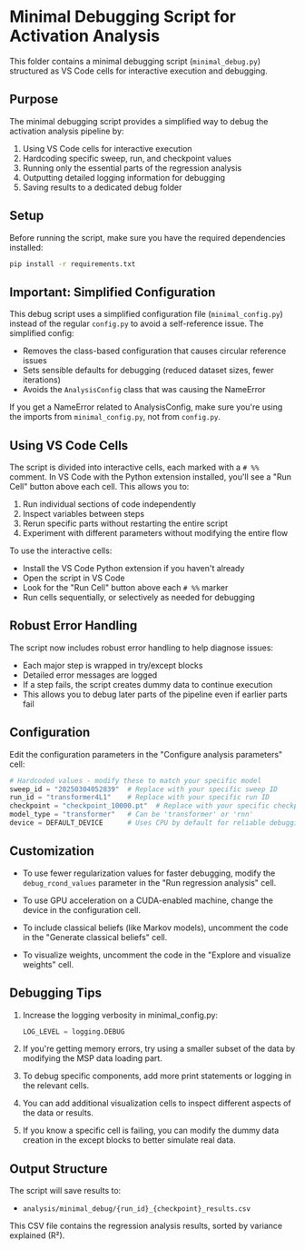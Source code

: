 # Minimal Debugging Script for Activation Analysis

This folder contains a minimal debugging script (`minimal_debug.py`) structured as VS Code cells for interactive execution and debugging.

## Purpose

The minimal debugging script provides a simplified way to debug the activation analysis pipeline by:

1. Using VS Code cells for interactive execution
2. Hardcoding specific sweep, run, and checkpoint values
3. Running only the essential parts of the regression analysis
4. Outputting detailed logging information for debugging
5. Saving results to a dedicated debug folder

## Setup

Before running the script, make sure you have the required dependencies installed:

```bash
pip install -r requirements.txt
```

## Important: Simplified Configuration

This debug script uses a simplified configuration file (`minimal_config.py`) instead of the regular `config.py` to avoid a self-reference issue. The simplified config:

- Removes the class-based configuration that causes circular reference issues
- Sets sensible defaults for debugging (reduced dataset sizes, fewer iterations)
- Avoids the `AnalysisConfig` class that was causing the NameError

If you get a NameError related to AnalysisConfig, make sure you're using the imports from `minimal_config.py`, not from `config.py`.

## Using VS Code Cells

The script is divided into interactive cells, each marked with a `# %%` comment. In VS Code with the Python extension installed, you'll see a "Run Cell" button above each cell. This allows you to:

1. Run individual sections of code independently
2. Inspect variables between steps
3. Rerun specific parts without restarting the entire script
4. Experiment with different parameters without modifying the entire flow

To use the interactive cells:
- Install the VS Code Python extension if you haven't already
- Open the script in VS Code
- Look for the "Run Cell" button above each `# %%` marker
- Run cells sequentially, or selectively as needed for debugging

## Robust Error Handling

The script now includes robust error handling to help diagnose issues:

- Each major step is wrapped in try/except blocks
- Detailed error messages are logged
- If a step fails, the script creates dummy data to continue execution
- This allows you to debug later parts of the pipeline even if earlier parts fail

## Configuration

Edit the configuration parameters in the "Configure analysis parameters" cell:

```python
# Hardcoded values - modify these to match your specific model
sweep_id = "20250304052839"  # Replace with your specific sweep ID
run_id = "transformer4L1"    # Replace with your specific run ID
checkpoint = "checkpoint_10000.pt"  # Replace with your specific checkpoint
model_type = "transformer"   # Can be 'transformer' or 'rnn'
device = DEFAULT_DEVICE      # Uses CPU by default for reliable debugging
```

## Customization

- To use fewer regularization values for faster debugging, modify the `debug_rcond_values` parameter in the "Run regression analysis" cell.

- To use GPU acceleration on a CUDA-enabled machine, change the device in the configuration cell.

- To include classical beliefs (like Markov models), uncomment the code in the "Generate classical beliefs" cell.

- To visualize weights, uncomment the code in the "Explore and visualize weights" cell.

## Debugging Tips

1. Increase the logging verbosity in minimal_config.py:
   ```python
   LOG_LEVEL = logging.DEBUG
   ```

2. If you're getting memory errors, try using a smaller subset of the data by modifying the MSP data loading part.

3. To debug specific components, add more print statements or logging in the relevant cells.

4. You can add additional visualization cells to inspect different aspects of the data or results.

5. If you know a specific cell is failing, you can modify the dummy data creation in the except blocks to better simulate real data.

## Output Structure

The script will save results to:
- `analysis/minimal_debug/{run_id}_{checkpoint}_results.csv`

This CSV file contains the regression analysis results, sorted by variance explained (R²). 
